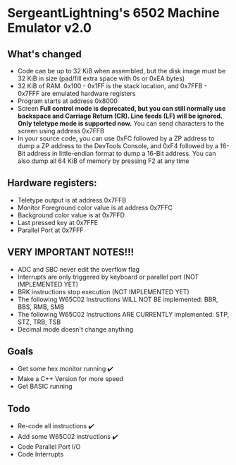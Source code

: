 # SergeantLightning's 6502 Machine Emulator v2.0

## What's changed

- Code can be up to 32 KiB when assembled, but the disk image must be 32 KiB in size (pad/fill extra space with 0s or 0xEA bytes)
- 32 KiB of RAM. 0x100 - 0x1FF is the stack location, and 0x7FFB - 0x7FFF are emulated hardware registers
- Program starts at address 0x8000
- Screen **Full control mode is deprecated, but you can still normally use backspace and Carriage Return (CR). Line feeds (LF) will be ignored. Only teletype mode is supported now.** You can send characters to the screen using address 0x7FFB
- In your source code, you can use 0xFC followed by a ZP address to dump a ZP address to the DevTools Console, and 0xF4 followed by a 16-Bit address in little-endian format to dump a 16-Bit address. You can also dump all 64 KiB of memory by pressing F2 at any time

## Hardware registers:

- Teletype output is at address 0x7FFB
- Monitor Foreground color value is at address 0x7FFC
- Background color value is at 0x7FFD
- Last pressed key at 0x7FFE
- Parallel Port at 0x7FFF

## VERY IMPORTANT NOTES!!!

- ADC and SBC never edit the overflow flag
- Interrupts are only triggered by keyboard or parallel port (NOT IMPLEMENTED YET)
- BRK instructions stop execution (NOT IMPLEMENTED YET)
- The following W65C02 Instructions WILL NOT BE implemented: BBR, BBS, RMB, SMB
- The following W65C02 Instructions ARE CURRENTLY implemented: STP, STZ, TRB, TSB
- Decimal mode doesn't change anything

## Goals

- Get some hex monitor running ✔️
- Make a C++ Version for more speed
- Get BASIC running

## Todo
- Re-code all instructions ✔️
- Add some W65C02 instructions ✔️
- Code Parallel Port I/O
- Code Interrupts
